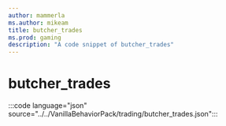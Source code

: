 ```yaml
---
author: mammerla
ms.author: mikeam
title: butcher_trades
ms.prod: gaming
description: "A code snippet of butcher_trades"
---
```


# butcher_trades

:::code language="json" source="../../VanillaBehaviorPack/trading/butcher_trades.json":::
